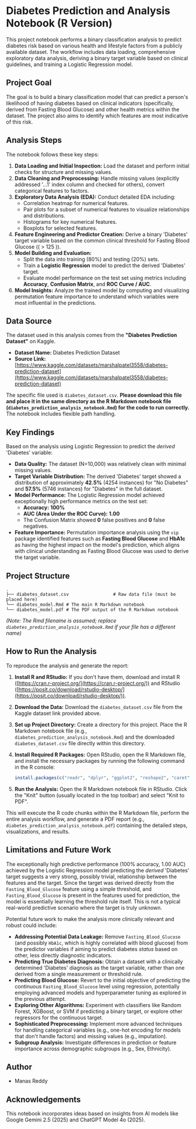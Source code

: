 # Diabetes Prediction and Analysis Notebook (R Version)

This project notebook performs a binary classification analysis to predict diabetes risk based on various health and lifestyle factors from a publicly available dataset. The workflow includes data loading, comprehensive exploratory data analysis, deriving a binary target variable based on clinical guidelines, and training a Logistic Regression model.

## Project Goal

The goal is to build a binary classification model that can predict a person's likelihood of having diabetes based on clinical indicators (specifically, derived from Fasting Blood Glucose) and other health metrics within the dataset. The project also aims to identify which features are most indicative of this risk.

## Analysis Steps

The notebook follows these key steps:

1.  **Data Loading and Initial Inspection:** Load the dataset and perform initial checks for structure and missing values.
2.  **Data Cleaning and Preprocessing:** Handle missing values (explicitly addressed '...1' index column and checked for others), convert categorical features to factors.
3.  **Exploratory Data Analysis (EDA):** Conduct detailed EDA including:
    *   Correlation heatmap for numerical features.
    *   Pair plots for a subset of numerical features to visualize relationships and distributions.
    *   Histograms for key numerical features.
    *   Boxplots for selected features.
4.  **Feature Engineering and Predictor Creation:** Derive a binary 'Diabetes' target variable based on the common clinical threshold for Fasting Blood Glucose (\( > 125 \)).
5.  **Model Building and Evaluation:**
    *   Split the data into training (80%) and testing (20%) sets.
    *   Train a **Logistic Regression** model to predict the derived 'Diabetes' target.
    *   Evaluate model performance on the test set using metrics including **Accuracy**, **Confusion Matrix**, and **ROC Curve / AUC**.
6.  **Model Insights:** Analyze the trained model by computing and visualizing permutation feature importance to understand which variables were most influential in the predictions.

## Data Source

The dataset used in this analysis comes from the **"Diabetes Prediction Dataset"** on Kaggle.

*   **Dataset Name:** Diabetes Prediction Dataset
*   **Source Link:** [https://www.kaggle.com/datasets/marshalpatel3558/diabetes-prediction-dataset](https://www.kaggle.com/datasets/marshalpatel3558/diabetes-prediction-dataset)

The specific file used is `diabetes_dataset.csv`. **Please download this file and place it in the same directory as the R Markdown notebook file (`diabetes_prediction_analysis_notebook.Rmd`) for the code to run correctly.** The notebook includes flexible path handling.

## Key Findings

Based on the analysis using Logistic Regression to predict the *derived* 'Diabetes' variable:

*   **Data Quality:** The dataset (N=10,000) was relatively clean with minimal missing values.
*   **Target Variable Distribution:** The derived 'Diabetes' target showed a distribution of approximately **42.5%** (4254 instances) for "No Diabetes" and **57.5%** (5746 instances) for "Diabetes" in the full dataset.
*   **Model Performance:** The Logistic Regression model achieved exceptionally high performance metrics on the test set:
    *   **Accuracy:** **100%**
    *   **AUC (Area Under the ROC Curve):** **1.00**
    *   The Confusion Matrix showed **0** false positives and **0** false negatives.
*   **Feature Importance:** Permutation importance analysis using the `vip` package identified features such as **Fasting Blood Glucose** and **HbA1c** as having the highest impact on the model's prediction, which aligns with clinical understanding as Fasting Blood Glucose was used to derive the target variable.

## Project Structure

```
.
├── diabetes_dataset.csv                 # Raw data file (must be placed here)
└── diabetes_model.Rmd # The main R Markdown notebook
└── diabetes_model.pdf # The PDF output of the R Markdown notebook
```

*(Note: The Rmd filename is assumed; replace `diabetes_prediction_analysis_notebook.Rmd` if your file has a different name)*

## How to Run the Analysis

To reproduce the analysis and generate the report:

1.  **Install R and RStudio:** If you don't have them, download and install R ([https://cran.r-project.org/](https://cran.r-project.org/)) and RStudio ([https://posit.co/download/rstudio-desktop/](https://posit.co/download/rstudio-desktop/)).
2.  **Download the Data:** Download the `diabetes_dataset.csv` file from the Kaggle dataset link provided above.
3.  **Set up Project Directory:** Create a directory for this project. Place the R Markdown notebook file (e.g., `diabetes_prediction_analysis_notebook.Rmd`) and the downloaded `diabetes_dataset.csv` file directly within this directory.
4.  **Install Required R Packages:** Open RStudio, open the R Markdown file, and install the necessary packages by running the following command in the R console:

    ```R
    install.packages(c("readr", "dplyr", "ggplot2", "reshape2", "caret", "caTools", "pROC", "vip", "ggpairs", "corrplot", "knitr", "rmarkdown", "here"))
    ```

5.  **Run the Analysis:** Open the R Markdown notebook file in RStudio. Click the "Knit" button (usually located in the top toolbar) and select "Knit to PDF".

This will execute the R code chunks within the R Markdown file, perform the entire analysis workflow, and generate a PDF report (e.g., `diabetes_prediction_analysis_notebook.pdf`) containing the detailed steps, visualizations, and results.

## Limitations and Future Work

The exceptionally high predictive performance (100% accuracy, 1.00 AUC) achieved by the Logistic Regression model predicting the *derived* 'Diabetes' target suggests a very strong, possibly trivial, relationship between the features and the target. Since the target was derived directly from the `Fasting_Blood_Glucose` feature using a simple threshold, and `Fasting_Blood_Glucose` is present in the features used for prediction, the model is essentially learning the threshold rule itself. This is not a typical real-world predictive scenario where the target is truly unknown.

Potential future work to make the analysis more clinically relevant and robust could include:

*   **Addressing Potential Data Leakage:** Remove `Fasting_Blood_Glucose` (and possibly `HbA1c`, which is highly correlated with blood glucose) from the predictor variables if aiming to predict diabetes *status* based on other, less directly diagnostic indicators.
*   **Predicting True Diabetes Diagnosis:** Obtain a dataset with a clinically determined 'Diabetes' diagnosis as the target variable, rather than one derived from a single measurement or threshold rule.
*   **Predicting Blood Glucose:** Revert to the initial objective of predicting the continuous `Fasting_Blood_Glucose` level using regression, potentially employing advanced models and hyperparameter tuning as explored in the previous attempt.
*   **Exploring Other Algorithms:** Experiment with classifiers like Random Forest, XGBoost, or SVM if predicting a binary target, or explore other regressors for the continuous target.
*   **Sophisticated Preprocessing:** Implement more advanced techniques for handling categorical variables (e.g., one-hot encoding for models that don't handle factors) and missing values (e.g., imputation).
*   **Subgroup Analysis:** Investigate differences in prediction or feature importance across demographic subgroups (e.g., Sex, Ethnicity).

## Author

*   Manas Reddy

## Acknowledgements

This notebook incorporates ideas based on insights from AI models like Google Gemini 2.5 (2025) and ChatGPT Model 4o (2025).
